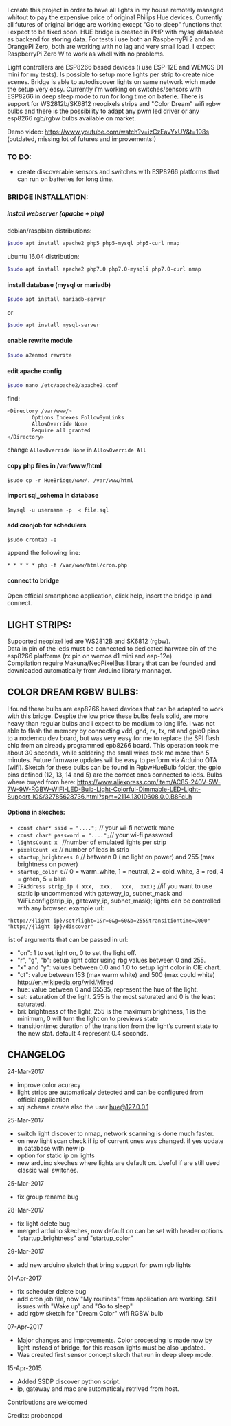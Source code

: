 I create this project in order to have all lights in my house remotely managed whitout to pay the expensive price of original Philips Hue devices. Currently all futures of original bridge are working except "Go to sleep" functions that i expect to be fixed soon.
HUE bridge is created in PHP with mysql database as backend for storing data. For tests i use both an RaspberryPi 2 and an OrangePi Zero, both are working with no lag and very small load. I expect RaspberryPi Zero W to work as whell with no problems.

Light controllers are ESP8266 based devices (i use ESP-12E and WEMOS D1 mini for my tests). Is possible to setup more lights per strip to create nice scenes. Bridge is able to autodiscover lights on same network wich made the setup very easy. Currently i'm working on switches/sensors with ESP8266 in deep sleep mode to run for long time on baterie.
There is support for WS2812b/SK6812 neopixels strips and "Color Dream" wifi rgbw bulbs and there is the possibility to adapt any pwm led driver or any esp8266 rgb/rgbw bulbs available on market.

Demo video: https://www.youtube.com/watch?v=izCzEavYxUY&t=198s (outdated, missing lot of futures and improvements!)
### TO DO:
 - create discoverable sensors and switches with ESP8266 platforms that can run on batteries for long time.  
 
### BRIDGE INSTALLATION:
##### install webserver (apache + php)  
debian/raspbian distributions:  
```sh
$sudo apt install apache2 php5 php5-mysql php5-curl nmap  
```
ubuntu 16.04 distribution:  
```sh
$sudo apt install apache2 php7.0 php7.0-mysqli php7.0-curl nmap  
```
#### install database (mysql or mariadb)  
```sh
$sudo apt install mariadb-server
```
   or  
```sh
$sudo apt install mysql-server
```
#### enable rewrite module
```sh
$sudo a2enmod rewrite  
```
#### edit apache config
```sh
$sudo nano /etc/apache2/apache2.conf  
```
find:  
```sh
<Directory /var/www/>  
        Options Indexes FollowSymLinks  
        AllowOverride None  
        Require all granted  
</Directory>  
```
change ```AllowOverride None```  in ```AllowOverride All```  
#### copy php files in /var/www/html
```
$sudo cp -r HueBridge/www/. /var/www/html  
```
#### import sql_schema in database 
```
$mysql -u username -p  < file.sql
```
#### add cronjob for schedulers  
```
$sudo crontab -e
```
append the following line:
```
* * * * * php -f /var/www/html/cron.php
```


#### connect to bridge
Open official smartphone application, click help, insert the bridge ip and connect.
## LIGHT STRIPS:
Supported neopixel led are WS2812B and SK6812 (rgbw).  
Data in pin of the leds must be connected to dedicated harware pin of the esp8266 platforms (rx pin on wemos d1 mini and esp-12e)  
Compilation require Makuna/NeoPixelBus library that can be founded and downloaded automatically from Arduino library mannager.  

## COLOR DREAM RGBW BULBS:
I found these bulbs are esp8266 based devices that can be adapted to work with this bridge. Despite the low price these bulbs feels solid, are more heavy than regular bulbs and i expect to be modium to long life.
I was not able to flash the memory by connecting vdd, gnd, rx, tx, rst and gpio0 pins to a nodemcu dev board, but was very easy for me to replace the SPI flash chip from an already programmed epb8266 board. This operation took me about 30 seconds, while soldering the small wires took me more than 5 minutes. Future firmware updates will be easy to perform via Arduino OTA (wifi). Sketch for these bulbs can be found in RgbwHueBulb folder, the gpio pins defined (12, 13, 14 and 5) are the correct ones connected to leds.
Bulbs where buyed from here:
https://www.aliexpress.com/item/AC85-240V-5W-7W-9W-RGBW-WIFI-LED-Bulb-Light-Colorful-Dimmable-LED-Light-Support-IOS/32785628736.html?spm=2114.13010608.0.0.B8FcLh

#### Options in skeches:
 - ```const char* ssid = "....";``` // your wi-fi netwotk mane
 - ```const char* password = "....";```// your wi-fi password
 - ```lightsCount x ``` //number of emulated lights per strip
 - ```pixelCount xx``` // number of leds in strip
 - ```startup_brightness 0``` // between 0 ( no light on power) and 255 (max brightness on power)
 - ```startup_color 0```// 0 = warm_white, 1 =  neutral, 2 = cold_white, 3 = red, 4 = green, 5 = blue
 - ```IPAddress strip_ip ( xxx,  xxx,   xxx,  xxx);``` //if you want to use static ip uncommented with gateway_ip, subnet_mask and WiFi.config(strip_ip, gateway_ip, subnet_mask);
lights can be controlled with any browser. example url:  
```
"http://{light ip}/set?light=1&r=0&g=60&b=255&transitiontime=2000"
"http://{light ip}/discover" 
```
list of arguments that can be passed in url:
  - "on": 1 to set light on, 0 to set the light off.
  - "r", "g", "b": setup light color using rbg values between 0 and 255. 
  - "x" and "y": values between 0.0 and 1.0 to setup light color in CIE chart.
  - "ct": value between 153 (max warm white) and 500 (max could white) http://en.wikipedia.org/wiki/Mired
  - hue: value between 0 and 65535, represent the hue of the light.
  - sat: saturation of the light. 255 is the most saturated and 0 is the least saturated.
  - bri: brightness of the light, 255 is the maximum brightness, 1 is the minimum, 0 will turn the light on to previews state
  - transitiontime: duration of the transition from the light’s current state to the new stat. default 4 represent 0.4 seconds.
## CHANGELOG

24-Mar-2017  
 - improve color acuracy  
 - light strips are automaticaly detected and can be configured from official application  
 - sql schema create also the user hue@127.0.0.1
 
25-Mar-2017
 - switch light discover to nmap, network scanning is done much faster.
 - on new light scan check if ip of current ones was changed. if yes update in database with new ip
 - option for static ip on lights
 - new arduino skeches where lights are default on. Useful if are still used classic wall switches.
 
25-Mar-2017  
 - fix group rename bug

28-Mar-2017  
 - fix light delete bug  
 - merged arduino skeches, now default on can be set with header options "startup_brightness" and "startup_color"

29-Mar-2017  
 - add new arduino sketch that bring support for pwm rgb lights
 
01-Apr-2017  
 - fix scheduler delete bug
 - add cron job file, now "My routines" from application are working. Still issues with "Wake up" and "Go to sleep"
 - add rgbw sketch for "Dream Color" wifi RGBW bulb
 
07-Apr-2017
 - Major changes and improvements. Color processing is made now by light instead of bridge, for this reason lights must be also updated.
 - Was created first sensor concept skech that run in deep sleep mode.

15-Apr-2015
 - Added SSDP discover python script.
 - ip, gateway and mac are automaticaly retrived from host.

Contributions are welcomed  

Credits: probonopd
